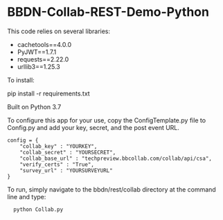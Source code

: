 # BBDN-Collab-REST-Demo-Python

This code relies on several libraries:

* cachetools==4.0.0
* PyJWT==1.7.1
* requests==2.22.0
* urllib3==1.25.3

To install:

pip install -r requirements.txt

Built on Python 3.7

To configure this app for your use, copy the ConfigTemplate.py file to Config.py and add your key, secret, and the post event URL.

```
config = {
    "collab_key" : "YOURKEY",
    "collab_secret" : "YOURSECRET",
    "collab_base_url" : "techpreview.bbcollab.com/collab/api/csa",
    "verify_certs" : "True",
    "survey_url" : "YOURSURVEYURL"
}
```

To run, simply navigate to the bbdn/rest/collab directory at the command line and type:

```
  python Collab.py
```  
  
